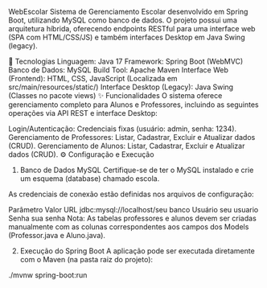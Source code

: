 WebEscolar
Sistema de Gerenciamento Escolar desenvolvido em Spring Boot, utilizando MySQL como banco de dados. O projeto possui uma arquitetura híbrida, oferecendo endpoints RESTful para uma interface web (SPA com HTML/CSS/JS) e também interfaces Desktop em Java Swing (legacy).

🚀 Tecnologias
Linguagem: Java 17
Framework: Spring Boot (WebMVC)
Banco de Dados: MySQL
Build Tool: Apache Maven
Interface Web (Frontend): HTML, CSS, JavaScript (Localizada em src/main/resources/static/)
Interface Desktop (Legacy): Java Swing (Classes no pacote views)
✨ Funcionalidades
O sistema oferece gerenciamento completo para Alunos e Professores, incluindo as seguintes operações via API REST e interface Desktop:

Login/Autenticação: Credenciais fixas (usuário: admin, senha: 1234).
Gerenciamento de Professores: Listar, Cadastrar, Excluir e Atualizar dados (CRUD).
Gerenciamento de Alunos: Listar, Cadastrar, Excluir e Atualizar dados (CRUD).
⚙️ Configuração e Execução
1. Banco de Dados MySQL
Certifique-se de ter o MySQL instalado e crie um esquema (database) chamado escola.

As credenciais de conexão estão definidas nos arquivos de configuração:

Parâmetro	Valor
URL	jdbc:mysql://localhost/seu banco
Usuário	seu usuario
Senha	sua senha
Nota: As tabelas professores e alunos devem ser criadas manualmente com as colunas correspondentes aos campos dos Models (Professor.java e Aluno.java).

2. Execução do Spring Boot
A aplicação pode ser executada diretamente com o Maven (na pasta raiz do projeto):

./mvnw spring-boot:run
